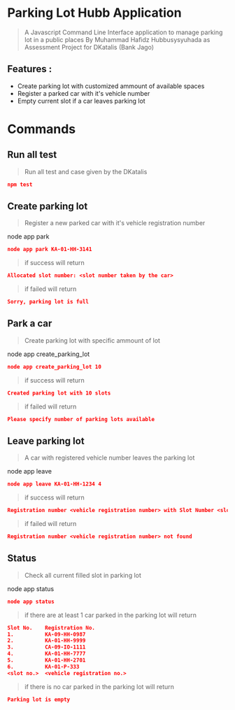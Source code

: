 # Parking Lot Hubb Application
> A Javascript Command Line Interface application to manage parking lot in a public places
> By Muhammad Hafidz Hubbusysyuhada as Assessment Project for DKatalis (Bank Jago)

  
## Features :
 - Create parking lot with customized ammount of available spaces
 - Register a parked car with it's vehicle number
 - Empty current slot if a car leaves parking lot
  
# Commands
  
## Run all test
> Run all test and case given by the DKatalis

```json
npm test
```

## Create parking lot
> Register a new parked car with it's vehicle registration number

node app park <vehicle registration number>
```json
node app park KA-01-HH-3141
```

> if success will return
```json
Allocated slot number: <slot number taken by the car>
```

> if failed will return
```json
Sorry, parking lot is full
```

## Park a car
> Create parking lot with specific ammount of lot

node app create_parking_lot <desired number>
```json
node app create_parking_lot 10
```

> if success will return
```json
Created parking lot with 10 slots
```

> if failed will return
```json
Please specify number of parking lots available
```

## Leave parking lot
> A car with registered vehicle number leaves the parking lot

node app leave <vehicle registration number> <total hours>
```json
node app leave KA-01-HH-1234 4
```

> if success will return
```json
Registration number <vehicle registration number> with Slot Number <slot taken by the vehicle> is free with Charge <total money needs to be paid>
```

> if failed will return
```json
Registration number <vehicle registration number> not found
```

## Status
> Check all current filled slot in parking lot

node app status
```json
node app status
```

> if there are at least 1 car parked in the parking lot will return
```json
Slot No.    Registration No.
1.          KA-09-HH-0987
2.          KA-01-HH-9999
3.          CA-09-IO-1111
4.          KA-01-HH-7777
5.          KA-01-HH-2701
6.          KA-01-P-333
<slot no.>  <vehicle registration no.>
```

> if there is no car parked in the parking lot will return
```json
Parking lot is empty
```